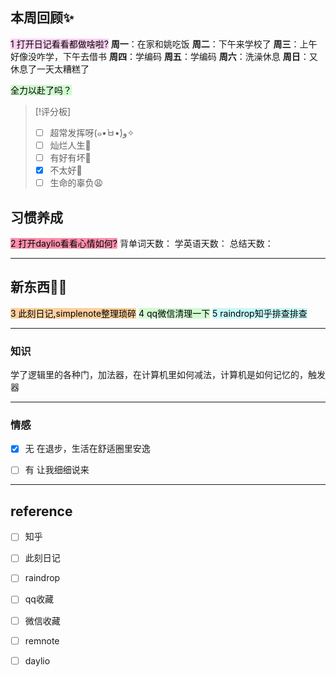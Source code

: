 ## 本周回顾✨
<mark style="background: #FFB8EBA6;">1 打开日记看看都做啥啦?</mark>
**周一**：在家和姚吃饭
**周二**：下午来学校了
**周三**：上午好像没咋学，下午去借书
**周四**：学编码
**周五**：学编码
**周六**：洗澡休息
**周日**：又休息了一天太糟糕了


<mark style="background: #BBFABBA6;">全力以赴了吗？
</mark>
> [!评分板]
> - [ ] 超常发挥呀(๑•̀ㅂ•́)و✧
> - [ ] 灿烂人生🌊
> - [ ] 有好有坏🥴
> - [x] 不太好🫤
> - [ ] 生命的辜负😩

## 习惯养成
<mark style="background: #FF5582A6;">2 打开daylio看看心情如何?</mark>
背单词天数：
学英语天数：
总结天数：

---

## 新东西👩‍🎓
<mark style="background: #FFB86CA6;">3 此刻日记,simplenote整理琐碎</mark>
<mark style="background: #BBFABBA6;">4 qq微信清理一下</mark>
<mark style="background: #ABF7F7A6;">5 raindrop知乎排查排查</mark>

---
### 知识
学了逻辑里的各种门，加法器，在计算机里如何减法，计算机是如何记忆的，触发器




---
### 情感
- [x] 无
在退步，生活在舒适圈里安逸
- [ ] 有
让我细细说来





---
## reference
- [ ] 知乎
- [ ] 此刻日记
- [ ] raindrop
- [ ] qq收藏
- [ ] 微信收藏
- [ ] remnote
- [ ] daylio




